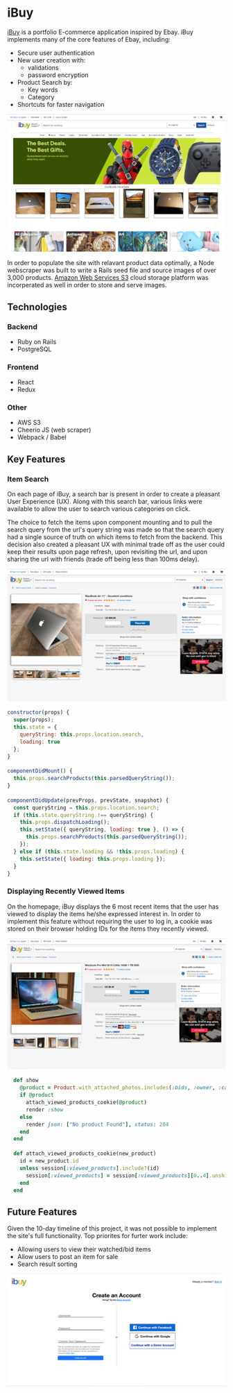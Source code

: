 # iBuy

[iBuy](https://ibuy-app.herokuapp.com/) is a portfolio E-commerce application inspired by Ebay. iBuy implements many of the core features of Ebay, including:

- Secure user authentication
- New user creation with:
  - validations
  - password encryption
- Product Search by:
  - Key words
  - Category
- Shortcuts for faster navigation

![homepage](homepage.png)

In order to populate the site with relavant product data optimally, a Node webscraper was built to write a Rails seed file and source images of over 3,000 products. [Amazon Web Services S3](https://aws.amazon.com/s3/) cloud storage platform was incorperated as well in order to store and serve images.

## Technologies

### Backend

- Ruby on Rails
- PostgreSQL

### Frontend

- React
- Redux

### Other

- AWS S3
- Cheerio JS (web scraper)
- Webpack / Babel

## Key Features

### Item Search

On each page of iBuy, a search bar is present in order to create a pleasant User Experience (UX). Along with this search bar, various links were available to allow the user to search various categories on click.

The choice to fetch the items upon component mounting and to pull the search query from the url's query string was made so that the search query had a single source of truth on which items to fetch from the backend. This decision also created a pleasant UX with minimal trade off as the user could keep their results upon page refresh, upon revisiting the url, and upon sharing the url with friends (trade off being less than 100ms delay).

![search](search.png)

```javascript
constructor(props) {
  super(props);
  this.state = {
    queryString: this.props.location.search,
    loading: true
  };
}

componentDidMount() {
  this.props.searchProducts(this.parsedQueryString());
}

componentDidUpdate(prevProps, prevState, snapshot) {
  const queryString = this.props.location.search;
  if (this.state.queryString !== queryString) {
    this.props.dispatchLoading();
    this.setState({ queryString, loading: true }, () => {
      this.props.searchProducts(this.parsedQueryString());
    });
  } else if (this.state.loading && !this.props.loading) {
    this.setState({ loading: this.props.loading });
  }
}
```

### Displaying Recently Viewed Items

On the homepage, iBuy displays the 6 most recent items that the user has viewed to display the items he/she expressed interest in. In order to implement this feature without requiring the user to log in, a cookie was stored on their browser holding IDs for the items they recently viewed.

![item](item.png)

```ruby
  def show
    @product = Product.with_attached_photos.includes(:bids, :owner, :category).find_by_id(params[:id])
    if @product
      attach_viewed_products_cookie(@product)
      render :show
    else
      render json: ["No product Found"], status: 204
    end
  end

  def attach_viewed_products_cookie(new_product)
    id = new_product.id
    unless session[:viewed_products].include?(id)
      session[:viewed_products] = session[:viewed_products][0..4].unshift(id)
    end
  end
```

## Future Features

Given the 10-day timeline of this project, it was not possible to implement the site's full functionality. Top priorites for furter work include:

- Allowing users to view their watched/bid items
- Allow users to post an item for sale
- Search result sorting

![register](register.png)
